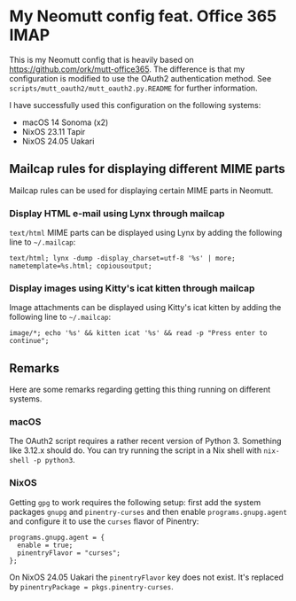# My Neomutt config feat. Office 365 IMAP

This is my Neomutt config that is heavily based on https://github.com/ork/mutt-office365. The difference is that my configuration is modified to use the OAuth2 authentication method. See `scripts/mutt_oauth2/mutt_oauth2.py.README` for further information.

I have successfully used this configuration on the following systems:

- macOS 14 Sonoma (x2)
- NixOS 23.11 Tapir
- NixOS 24.05 Uakari

## Mailcap rules for displaying different MIME parts

Mailcap rules can be used for displaying certain MIME parts in Neomutt.

### Display HTML e-mail using Lynx through mailcap

`text/html` MIME parts can be displayed using Lynx by adding the following line to `~/.mailcap`:

```
text/html; lynx -dump -display_charset=utf-8 '%s' | more; nametemplate=%s.html; copiousoutput;
```

### Display images using Kitty's icat kitten through mailcap

Image attachments can be displayed using Kitty's icat kitten by adding the following line to `~/.mailcap`:

```
image/*; echo '%s' && kitten icat '%s' && read -p "Press enter to continue";
```

## Remarks

Here are some remarks regarding getting this thing running on different systems.

### macOS

The OAuth2 script requires a rather recent version of Python 3. Something like 3.12.x should do. You can try running the script in a Nix shell with `nix-shell -p python3`.

### NixOS

Getting `gpg` to work requires the following setup: first add the system packages `gnupg` and `pinentry-curses` and then enable `programs.gnupg.agent` and configure it to use the `curses` flavor of Pinentry:

```
programs.gnupg.agent = {
  enable = true;
  pinentryFlavor = "curses";
};
```

On NixOS 24.05 Uakari the `pinentryFlavor` key does not exist. It's replaced by `pinentryPackage = pkgs.pinentry-curses`.

